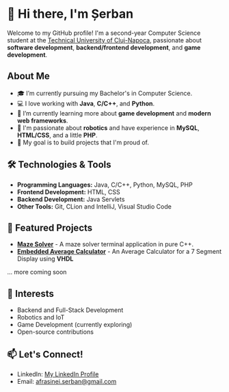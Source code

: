 # 👋 Hi there, I'm **Șerban**

Welcome to my GitHub profile! I'm a second-year Computer Science student at the [Technical University of Cluj-Napoca](https://ac.utcluj.ro/acasa.html), passionate about **software development**, **backend/frontend development**, and **game development**.

## About Me

- 🎓 I’m currently pursuing my Bachelor's in Computer Science.
- 💻 I love working with **Java**, **C/C++**, and **Python**.
- 🌱 I’m currently learning more about **game development** and **modern web frameworks**.
- 🤖 I'm passionate about **robotics** and have experience in **MySQL**, **HTML/CSS**, and a little **PHP**.
- 🎯 My goal is to build projects that I'm proud of.

## 🛠️ Technologies & Tools

- **Programming Languages:** Java, C/C++, Python, MySQL, PHP
- **Frontend Development:** HTML, CSS
- **Backend Development:** Java Servlets
- **Other Tools:** Git, CLion and IntelliJ, Visual Studio Code

## 🚀 Featured Projects

- [**Maze Solver**](https://github.com/AfraIsNotAvailable/mario_maze) - A maze solver terminal application in pure C++.
- [**Embedded Average Calculator**](https://github.com/AfraIsNotAvailable/average-calculator) - An Average Calculator for a 7 Segment Display using **VHDL**

... more coming soon

## 🌟 Interests

- Backend and Full-Stack Development
- Robotics and IoT
- Game Development (currently exploring)
- Open-source contributions

## 📫 Let's Connect!

- LinkedIn: [My LinkedIn Profile](https://www.linkedin.com/in/afrasinei-serban/)
- Email: afrasinei.serban@gmail.com

